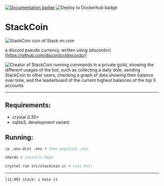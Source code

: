 [![Documentation badge](https://img.shields.io/badge/docs-latest-green.svg?style=flat-square)](https://jackharrhy.github.io/StackCoin/) ![Deploy to Dockerhub badge](https://github.com/jackharrhy/StackCoin/workflows/Deploy%20to%20Dockerhub/badge.svg)

# StackCoin

![StackCoin coin of Stack on coin](https://i.imgur.com/ou12BG6.png)

a discord pseudo currency, written using (discordcr)[https://github.com/discordcr/discordcr]

![Creator of StackCoin running commands in a private guild, showing the different usages of the bot, such as collecting a daily dole, sending StackCoin to other users, checking a graph of data showing their balance over time, and the leaderboard of the current highest balances of the top 5 accounts](https://i.imgur.com/alF7EcU.png)

---

## Requirements:

- crystal 0.35+
- sqlite3, development variant

## Running:

```sh
cp .env.dist .env # then populate .env

shards # installs deps

crystal run src/stackcoin.cr # runs bot!
```

---

```txt
[11:09] stack: i hate it
```
